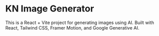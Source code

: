 # KN Image Generator

This is a React + Vite project for generating images using AI.
Built with React, Tailwind CSS, Framer Motion, and Google Generative AI.
